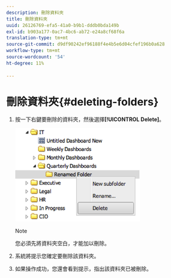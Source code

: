 ```yaml
---
description: 刪除資料夾
title: 刪除資料夾
uuid: 26126769-efa5-41a0-b9b1-dddb0bda149b
exl-id: b903a177-0ac7-4bc6-ab72-e24a8cf68f6a
translation-type: tm+mt
source-git-commit: d9df90242ef96188f4e4b5e6d04cfef196b0a628
workflow-type: tm+mt
source-wordcount: '54'
ht-degree: 11%

---
```


# 刪除資料夾{#deleting-folders}

1. 按一下右鍵要刪除的資料夾，然後選擇&#x200B;**[!UICONTROL Delete]**。

   ![](assets/delete_folder.png)

   >[!NOTE]
   >
   >您必須先將資料夾空白，才能加以刪除。

1. 系統將提示您確定要刪除該資料夾。
1. 如果操作成功，您還會看到提示，指出該資料夾已被刪除。
